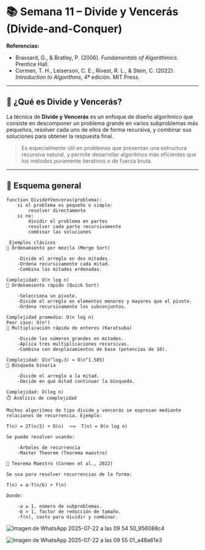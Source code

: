 # 📚 Semana 11 – Divide y Vencerás (Divide-and-Conquer)

**Referencias:**
- Brassard, G., & Bratley, P. (2006). *Fundamentals of Algorithmics*. Prentice Hall.
- Cormen, T. H., Leiserson, C. E., Rivest, R. L., & Stein, C. (2022). *Introduction to Algorithms*, 4ª edición. MIT Press.

---

## 🧠 ¿Qué es Divide y Vencerás?

La técnica de **Divide y Vencerás** es un enfoque de diseño algorítmico que consiste en descomponer un problema grande en varios subproblemas más pequeños, resolver cada uno de ellos de forma recursiva, y combinar sus soluciones para obtener la respuesta final.

> Es especialmente útil en problemas que presentan una estructura recursiva natural, y permite desarrollar algoritmos más eficientes que los métodos puramente iterativos o de fuerza bruta.

---

## 🔧 Esquema general

```plaintext
function DivideYVenceras(problema):
    si el problema es pequeño o simple:
        resolver directamente
    si no:
        dividir el problema en partes
        resolver cada parte recursivamente
        combinar las soluciones

 Ejemplos clásicos
📍 Ordenamiento por mezcla (Merge Sort)

    -Divide el arreglo en dos mitades.
    -Ordena recursivamente cada mitad.
    -Combina las mitades ordenadas.

Complejidad: O(n log n)
📍 Ordenamiento rápido (Quick Sort)

    -Selecciona un pivote.
    -Divide el arreglo en elementos menores y mayores que el pivote.
    -Ordena recursivamente los subconjuntos.

Complejidad promedio: O(n log n)
Peor caso: O(n²)
📍 Multiplicación rápida de enteros (Karatsuba)

    -Divide los números grandes en mitades.
    -Aplica tres multiplicaciones recursivas.
    -Combina con desplazamientos de base (potencias de 10).

Complejidad: O(n^log₂3) ≈ O(n^1.585)
📍 Búsqueda binaria

    -Divide el arreglo a la mitad.
    -Decide en qué mitad continuar la búsqueda.

Complejidad: O(log n)
⏱️ Análisis de complejidad

Muchos algoritmos de tipo divide y vencerás se expresan mediante relaciones de recurrencia. Ejemplo:

T(n) = 2T(n/2) + O(n)  ⟹  T(n) = O(n log n)

Se puede resolver usando:

    -Árboles de recurrencia
    -Master Theorem (Teorema maestro)

📘 Teorema Maestro (Cormen et al., 2022)

Se usa para resolver recurrencias de la forma:

T(n) = a·T(n/b) + f(n)

Donde:

    -a ≥ 1, número de subproblemas.
    -b > 1, factor de reducción de tamaño.
    -f(n), costo para dividir y combinar.
```

![Imagen de WhatsApp 2025-07-22 a las 09 54 50_956088c4](https://github.com/user-attachments/assets/9cbece75-54e4-4053-ac04-6daec8b2f7b8)

![Imagen de WhatsApp 2025-07-22 a las 09 55 01_a48a61e3](https://github.com/user-attachments/assets/144a7b34-3c69-4eda-905e-5df08033e145)


